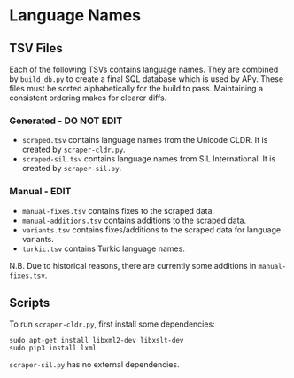 # Language Names

## TSV Files

Each of the following TSVs contains language names. They are combined by
`build_db.py` to create a final SQL database which is used by APy. These
files must be sorted alphabetically for the build to pass. Maintaining a
consistent ordering makes for clearer diffs.

### Generated - DO NOT EDIT

- `scraped.tsv` contains language names from the Unicode CLDR. It is created
  by `scraper-cldr.py`.
- `scraped-sil.tsv` contains language names from SIL International. It is
  created by `scraper-sil.py`.

### Manual - EDIT

- `manual-fixes.tsv` contains fixes to the scraped data.
- `manual-additions.tsv` contains additions to the scraped data.
- `variants.tsv` contains fixes/additions to the scraped data for language
   variants.
- `turkic.tsv` contains Turkic language names.

N.B. Due to historical reasons, there are currently some additions in
`manual-fixes.tsv`.

## Scripts

To run `scraper-cldr.py`, first install some dependencies:

    sudo apt-get install libxml2-dev libxslt-dev
    sudo pip3 install lxml

`scraper-sil.py` has no external dependencies.
